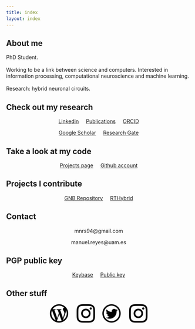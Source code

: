 ```yaml
---
title: index
layout: index
---
```


## About me

<p style="text-align: left">
PhD Student.
<br><br>
Working to be a link between science and computers. Interested in information processing, computational neuroscience and machine learning.
<br><br>
Research: hybrid neuronal circuits.
</p>

## Check out my research

<p style="text-align: center">
<a target="_blank" href="https://linkedin.com/in/manuelrs/" class="button">Linkedin</a>&nbsp;&nbsp;&nbsp;&nbsp;
<a href="publications" class="button">Publications</a>&nbsp;&nbsp;&nbsp;&nbsp;
<a target="_blank" href="https://orcid.org/0000-0003-2909-4664" class="button">ORCID</a>
</p>

<p style="text-align: center">
<a target="_blank" href="https://scholar.google.es/citations?user=JlKzj1cAAAAJ" class="button">Google Scholar</a>&nbsp;&nbsp;&nbsp;&nbsp;
<a target="_blank" href="https://www.researchgate.net/profile/Manuel_Reyes-Sanchez" class="button">Research Gate</a>
</p>

## Take a look at my code

<p style="text-align: center">
<a href="projects" class="button">Projects page</a>&nbsp;&nbsp;&nbsp;&nbsp;
<a target="_blank" href="https://github.com/manurs" class="button">Github account</a>
</p>


## Projects I contribute

<p style="text-align: center">
<a target="_blank" href="https://github.com/GNB-UAM" class="button">GNB Repository</a>&nbsp;&nbsp;&nbsp;&nbsp;
<a target="_blank" href="https://github.com/GNB-UAM/RTHybrid" class="button">RTHybrid</a>
</p>


## Contact

<p style="text-align: center"> mnrs94@gmail.com</p>

<p style="text-align: center"> manuel.reyes@uam.es</p>

## PGP public key

<p style="text-align: center"> 
<a target="_blank" href="https://keybase.io/manurs" class="button">Keybase</a>&nbsp;&nbsp;&nbsp;&nbsp;
<a target="_blank" href="https://keybase.io/manurs/key.asc"  class="button">Public key</a>
</p>

## Other stuff

<p style="text-align: center">
<a target="_blank" href="https://disquisicionesnocturnas.wordpress.com/"> <img src="/resources/wp.png" width="50" height="50"></a>&nbsp;&nbsp;&nbsp;&nbsp;&nbsp;
<a target="_blank" href="https://instagram.com/manuscritor/"> <img src="/resources/ig.png" width="50" height="50"></a>&nbsp;&nbsp;&nbsp;&nbsp;
<a target="_blank" href="https://twitter.com/manuscritor/"> <img src="/resources/tw.png" width="50" height="50"></a>&nbsp;&nbsp;&nbsp;&nbsp;&nbsp;
<a target="_blank" href="https://instagram.com/supazum/"> <img src="/resources/ig.png" width="50" height="50"></a>
</p>
